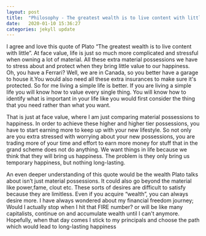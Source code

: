 ```yaml
---
layout: post
title:  "Philosophy - The greatest wealth is to live content with little"
date:   2020-01-10 15:36:27
categories: jekyll update
---
```


I agree and love this quote of Plato “The greatest wealth is to live content with little”. At face value, life is just so much more complicated and stressful when owning a lot of material. All these extra material possessions we have to stress about and protect when they bring little value to our happiness. Oh, you have a Ferrari? Well, we are in Canada, so you better have a garage to house it.You would also need all these extra insurances to make sure it's protected. So for me living a simple life is better. If you are living a simple life you will know how to value every single thing. You will know how to identify what is important in your life like you would first consider the thing that you need rather than what you want. 

That is just at face value, where I am just comparing material possessions to happiness. In order to achieve these higher and higher tier possessions, you have to start earning more to keep up with your new lifestyle. So not only are you extra stressed with worrying about your new possessions, you are trading more of your time and effort to earn more money for stuff that in the grand scheme does not do anything.  We want things in life because we think that they will bring us happiness. The problem is they only bring us temporary happiness, but nothing long-lasting.

An even deeper understanding of this quote would be the wealth Plato talks about isn’t just material possessions. It could also go beyond the material like power,fame, clout etc. These sorts of desires are difficult to satisfy because they are limitless. Even if you acquire “wealth”, you can always desire more. I have always wondered about my financial freedom journey; Would I actually stop when I hit that FIRE number? or will be like many capitalists, continue on and accumulate wealth until I can't anymore. Hopefully, when that day comes I stick to my principals and choose the path which would lead to long-lasting happiness 